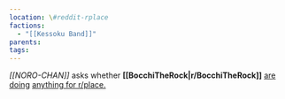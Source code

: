 ```yaml
---
location: \#reddit-rplace
factions:
  - "[[Kessoku Band]]"
parents: 
tags: 
---
```

*[[NORO-CHAN]]* asks whether **[[BocchiTheRock|r/BocchiTheRock]]** [are doing](https://discord.com/channels/1093664259273130084/1131230952119615600/1131580414641848382) [anything for r/place.](https://discord.com/channels/1093664259273130084/1131230952119615600/1131580464067510382)

